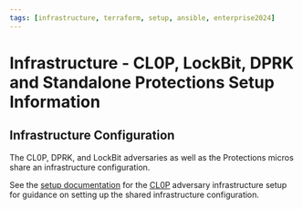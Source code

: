 ```yaml
---
tags: [infrastructure, terraform, setup, ansible, enterprise2024]
---
```


# Infrastructure - CL0P, LockBit, DPRK and Standalone Protections Setup Information

## Infrastructure Configuration

The CL0P, DPRK, and LockBit adversaries as well as the Protections micros share an infrastructure configuration.

See the [setup documentation](../../../cl0p/Resources/setup/README.md) for the [CL0P](../../../cl0p/Resources/setup/README.md) adversary infrastructure setup for guidance on setting up the shared infrastructure configuration.
